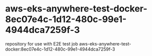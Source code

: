 # aws-eks-anywhere-test-docker-8ec07e4c-1d12-480c-99e1-4944dca7259f-3
repository for use with E2E test job aws-eks-anywhere-test-docker:8ec07e4c-1d12-480c-99e1-4944dca7259f-3
